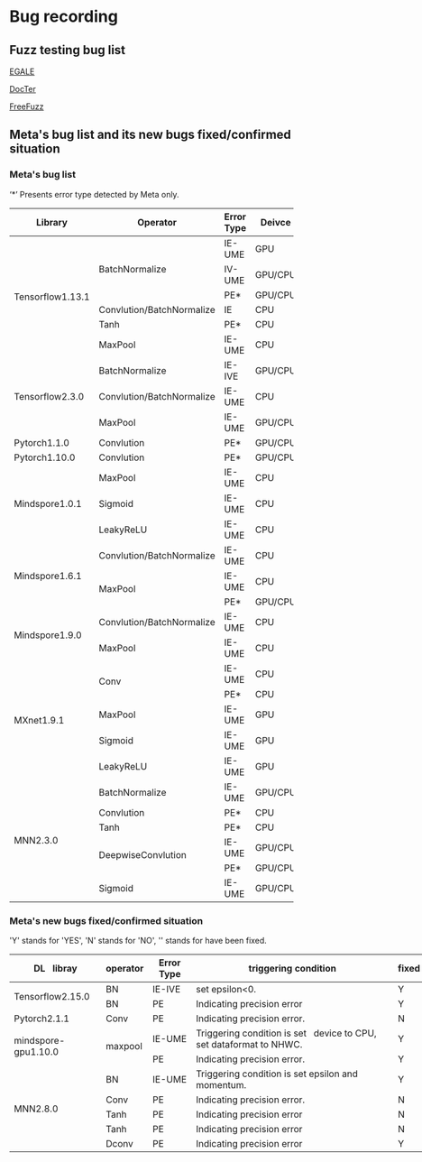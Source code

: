 # Bug recording 
## Fuzz testing bug list
[EGALE](https://github.com/lin-tan/eagle/tree/main/bug-reproduction)

[DocTer](https://docs.google.com/spreadsheets/d/1DgupQBMVpybHtyOhCO0fRb-oJDZbZSbo7H-AG36AE_c/edit?pli=1#gid=1383411354)

[FreeFuzz](https://github.com/ise-uiuc/FreeFuzz/tree/main/data)

##  Meta's bug list and its new bugs fixed/confirmed situation
### Meta's bug list
‘*’ Presents error type detected by Meta only.
<table class="tg">
<thead>
  <tr>
    <th class="tg-0lax"> Library   </th>
    <th class="tg-0lax">Operator   </th>
    <th class="tg-0lax">Error Type   </th>
    <th class="tg-0lax"> Deivce   </th>
  </tr>
</thead>
<tbody>
  <tr>
    <td class="tg-0lax" rowspan="6">Tensorflow1.13.1   </td>
    <td class="tg-0lax" rowspan="3">BatchNormalize   </td>
    <td class="tg-0lax">IE-UME   </td>
    <td class="tg-0lax">GPU   </td>
  </tr>
  <tr>
    <td class="tg-0lax">IV-UME   </td>
    <td class="tg-0lax">GPU/CPU   </td>
  </tr>
  <tr>
    <td class="tg-0lax">PE*   </td>
    <td class="tg-0lax">GPU/CPU   </td>
  </tr>
  <tr>
    <td class="tg-0lax">Convlution/BatchNormalize   </td>
    <td class="tg-0lax">IE   </td>
    <td class="tg-0lax">CPU</td>
  </tr>
  <tr>
    <td class="tg-0lax">Tanh   </td>
    <td class="tg-0lax">PE* </td>
    <td class="tg-0lax">CPU   </td>
  </tr>
  <tr>
    <td class="tg-0lax">MaxPool   </td>
    <td class="tg-0lax">IE-UME   </td>
    <td class="tg-0lax">CPU   </td>
  </tr>
  <tr>
    <td class="tg-0lax" rowspan="3">Tensorflow2.3.0   </td>
    <td class="tg-0lax">BatchNormalize   </td>
    <td class="tg-0lax">IE-IVE   </td>
    <td class="tg-0lax">GPU/CPU   </td>
  </tr>
  <tr>
    <td class="tg-0lax">Convlution/BatchNormalize   </td>
    <td class="tg-0lax">IE-UME   </td>
    <td class="tg-0lax">CPU   </td>
  </tr>
  <tr>
    <td class="tg-0lax">MaxPool   </td>
    <td class="tg-0lax">IE-UME   </td>
    <td class="tg-0lax">GPU/CPU   </td>
  </tr>
  <tr>
    <td class="tg-0lax">Pytorch1.1.0   </td>
    <td class="tg-0lax">Convlution   </td>
    <td class="tg-0lax">PE*   </td>
    <td class="tg-0lax">GPU/CPU   </td>
  </tr>
  <tr>
    <td class="tg-0lax">Pytorch1.10.0   </td>
    <td class="tg-0lax">Convlution   </td>
    <td class="tg-0lax">PE*   </td>
    <td class="tg-0lax">GPU/CPU   </td>
  </tr>
  <tr>
    <td class="tg-0lax" rowspan="3">Mindspore1.0.1   <br></td>
    <td class="tg-0lax">MaxPool   </td>
    <td class="tg-0lax">IE-UME</td>
    <td class="tg-0lax">CPU</td>
  </tr>
  <tr>
    <td class="tg-0lax">Sigmoid</td>
    <td class="tg-0lax">IE-UME </td>
    <td class="tg-0lax">CPU</td>
  </tr>
  <tr>
    <td class="tg-0lax">LeakyReLU   </td>
    <td class="tg-0lax">IE-UME   </td>
    <td class="tg-0lax">CPU   </td>
  </tr>
  <tr>
    <td class="tg-0lax" rowspan="3">Mindspore1.6.1   </td>
    <td class="tg-0lax">Convlution/BatchNormalize   </td>
    <td class="tg-0lax">IE-UME   </td>
    <td class="tg-0lax">CPU   </td>
  </tr>
  <tr>
    <td class="tg-0lax" rowspan="2">MaxPool   </td>
    <td class="tg-0lax">IE-UME   </td>
    <td class="tg-0lax">CPU   </td>
  </tr>
  <tr>
    <td class="tg-0lax">PE*   </td>
    <td class="tg-0lax">GPU/CPU   </td>
  </tr>
  <tr>
    <td class="tg-0lax" rowspan="2">Mindspore1.9.0   </td>
    <td class="tg-0lax">Convlution/BatchNormalize   </td>
    <td class="tg-0lax">IE-UME   </td>
    <td class="tg-0lax">CPU   </td>
  </tr>
  <tr>
    <td class="tg-0lax">MaxPool   </td>
    <td class="tg-0lax">IE-UME   </td>
    <td class="tg-0lax">CPU   </td>
  </tr>
  <tr>
    <td class="tg-0lax" rowspan="5">MXnet1.9.1   </td>
    <td class="tg-0lax" rowspan="2">Conv   </td>
    <td class="tg-0lax"> IE-UME</td>
    <td class="tg-0lax"> CPU   </td>
  </tr>
  <tr>
    <td class="tg-0lax"> PE*   </td>
    <td class="tg-0lax">  CPU   </td>
  </tr>
  <tr>
    <td class="tg-0lax">MaxPool   </td>
    <td class="tg-0lax">IE-UME   </td>
    <td class="tg-0lax">GPU   </td>
  </tr>
  <tr>
    <td class="tg-0lax">Sigmoid   </td>
    <td class="tg-0lax">IE-UME   </td>
    <td class="tg-0lax">GPU   </td>
  </tr>
  <tr>
    <td class="tg-0lax">LeakyReLU   </td>
    <td class="tg-0lax">IE-UME   </td>
    <td class="tg-0lax">GPU   </td>
  </tr>
  <tr>
    <td class="tg-0lax" rowspan="6">MNN2.3.0   </td>
    <td class="tg-0lax"> BatchNormalize   </td>
    <td class="tg-0lax">IE-UME   </td>
    <td class="tg-0lax">GPU/CPU   </td>
  </tr>
  <tr>
    <td class="tg-0lax">Convlution   </td>
    <td class="tg-0lax">PE*   </td>
    <td class="tg-0lax">CPU</td>
  </tr>
  <tr>
    <td class="tg-0lax">Tanh </td>
    <td class="tg-0lax">PE*   </td>
    <td class="tg-0lax">CPU   </td>
  </tr>
  <tr>
    <td class="tg-0lax" rowspan="2">DeepwiseConvlution</td>
    <td class="tg-0lax">IE-UME   </td>
    <td class="tg-0lax">GPU/CPU   </td>
  </tr>
  <tr>
    <td class="tg-0lax">PE*</td>
    <td class="tg-0lax">GPU/CPU   </td>
  </tr>
  <tr>
    <td class="tg-0lax">Sigmoid   </td>
    <td class="tg-0lax">IE-UME   </td>
    <td class="tg-0lax">GPU/CPU   </td>
  </tr>
</tbody>
</table>

### Meta's new bugs fixed/confirmed situation
'Y' stands for 'YES', 'N' stands for 'NO', '\' stands for have been fixed.
<table class="tg" style="undefined;table-layout: fixed; width: 1097px">
<colgroup>
<col style="width: 171px">
<col style="width: 77px">
<col style="width: 91px">
<col style="width: 520px">
<col style="width: 49px">
<col style="width: 189px">
</colgroup>
<thead>
  <tr>
    <th class="tg-9wq8">DL&nbsp;&nbsp;&nbsp;libray</th>
    <th class="tg-9wq8">operator</th>
    <th class="tg-9wq8">Error Type</th>
    <th class="tg-9wq8">triggering condition</th>
    <th class="tg-9wq8">fixed</th>
    <th class="tg-9wq8">confrmed</th>
  </tr>
</thead>
<tbody>
  <tr>
    <td class="tg-9wq8" rowspan="2">Tensorflow2.15.0</td>
    <td class="tg-9wq8">BN</td>
    <td class="tg-9wq8">IE-IVE</td>
    <td class="tg-9wq8">set epsilon&lt;0.</td>
    <td class="tg-9wq8">Y</td>
    <td class="tg-9wq8">\</td>
  </tr>
  <tr>
    <td class="tg-9wq8">BN</td>
    <td class="tg-9wq8">PE</td>
    <td class="tg-9wq8">Indicating precision error</td>
    <td class="tg-9wq8">Y</td>
    <td class="tg-9wq8">\</td>
  </tr>
  <tr>
    <td class="tg-9wq8">Pytorch2.1.1</td>
    <td class="tg-9wq8">Conv</td>
    <td class="tg-9wq8">PE</td>
    <td class="tg-9wq8">Indicating precision error.</td>
    <td class="tg-9wq8">N</td>
    <td class="tg-9wq8">N</td>
  </tr>
  <tr>
    <td class="tg-9wq8" rowspan="2">mindspore-gpu1.10.0</td>
    <td class="tg-9wq8" rowspan="2">maxpool</td>
    <td class="tg-9wq8">IE-UME</td>
    <td class="tg-9wq8">Triggering condition is set&nbsp;&nbsp;&nbsp;device to CPU, set dataformat to NHWC.</td>
    <td class="tg-9wq8">Y</td>
    <td class="tg-9wq8">\</td>
  </tr>
  <tr>
    <td class="tg-9wq8">PE</td>
    <td class="tg-9wq8">Indicating precision error.</td>
    <td class="tg-9wq8">Y</td>
    <td class="tg-9wq8">\</td>
  </tr>
  <tr>
    <td class="tg-9wq8" rowspan="5">MNN2.8.0</td>
    <td class="tg-9wq8">BN</td>
    <td class="tg-9wq8">IE-UME</td>
    <td class="tg-9wq8">Triggering condition is set epsilon and momentum.</td>
    <td class="tg-9wq8">Y</td>
    <td class="tg-9wq8">\</td>
  </tr>
  <tr>
    <td class="tg-9wq8">Conv</td>
    <td class="tg-9wq8">PE</td>
    <td class="tg-9wq8">Indicating precision error.</td>
    <td class="tg-9wq8">N</td>
    <td class="tg-9wq8">N</td>
  </tr>
  <tr>
    <td class="tg-9wq8">Tanh</td>
    <td class="tg-9wq8">PE</td>
    <td class="tg-9wq8">Indicating precision error</td>
    <td class="tg-9wq8">N</td>
    <td class="tg-9wq8">N</td>
  </tr>
  <tr>
    <td class="tg-9wq8">Tanh</td>
    <td class="tg-9wq8">PE</td>
    <td class="tg-9wq8">Indicating precision error</td>
    <td class="tg-9wq8">N</td>
    <td class="tg-ouci"><a href="https://github.com/alibaba/MNN/issues/2241">https://github.com/alibaba/MNN/issues/2241</a></td>
  </tr>
  <tr>
    <td class="tg-9wq8">Dconv</td>
    <td class="tg-9wq8">PE</td>
    <td class="tg-9wq8">Indicating precision error</td>
    <td class="tg-9wq8">Y</td>
    <td class="tg-9wq8">\</td>
  </tr>
</tbody>
</table>
</table>
